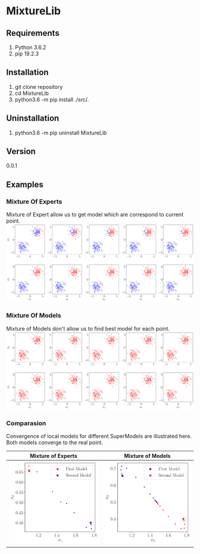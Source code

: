 # MixtureLib

## Requirements
1. Python 3.6.2
2. pip 19.2.3

## Installation
1. git clone repository
2. cd MixtureLib
3. python3.6 -m pip install ./src/.

## Uninstallation
1. python3.6 -m pip uninstall MixtureLib

## Version
0.0.1

## Examples
### Mixture Of Experts
Mixture of Expert allow us to get model which are correspond to current point.
![Mixture of Experts Leaning image](https://github.com/andriygav/MixtureLib/raw/master/examples/pictures/pi_predicftion_experts.png)

### Mixture Of Models
Mixture of Models don't allow us to find best model for each point.
![Mixture of Models Leaning image](https://github.com/andriygav/MixtureLib/raw/master/examples/pictures/pi_predicftion_models.png)

### Comparasion
Convergence of local models for different SuperModels are illustrated here. Both models converge to the real point.

Mixture of Experts             |  Mixture of Models
:-------------------------:|:-------------------------:
![Mixture of Experts Leaning parameters](https://raw.githubusercontent.com/andriygav/MixtureLib/master/examples/pictures/parameters_expers.png)  |  ![Mixture of Models Leaning parameters](https://raw.githubusercontent.com/andriygav/MixtureLib/master/examples/pictures/parameters_models.png)


